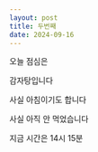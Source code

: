```yaml
---
layout: post
title: 두번째
date: 2024-09-16
---
```


오늘 점심은

감자탕입니다

사실 아침이기도 합니다

사실 아직 안 먹었습니다

지금 시간은 14시 15분
